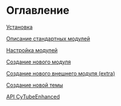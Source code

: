 Оглавление
==========

[Установка](https://github.com/kaba99/cytube-enhanced/tree/master/docs/ru/install.md)

[Описание стандартных модулей](https://github.com/kaba99/cytube-enhanced/blob/master/docs/ru/modules.md)

[Настройка модулей](https://github.com/kaba99/cytube-enhanced/tree/master/docs/ru/tuning.md)

[Создание нового модуля](https://github.com/kaba99/cytube-enhanced/tree/master/docs/ru/new-module.md)

[Создание нового внешнего модуля (extra)](https://github.com/kaba99/cytube-enhanced/tree/master/docs/ru/new-extra.md)

[Создание новой темы](https://github.com/kaba99/cytube-enhanced/tree/master/docs/ru/new-theme.md)

[API CyTubeEnhanced](https://github.com/kaba99/cytube-enhanced/tree/master/docs/ru/api.md)